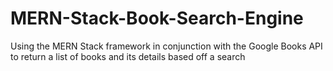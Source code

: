 # MERN-Stack-Book-Search-Engine
Using the MERN Stack framework in conjunction with the Google Books API to return a list of books and its details based off a search
